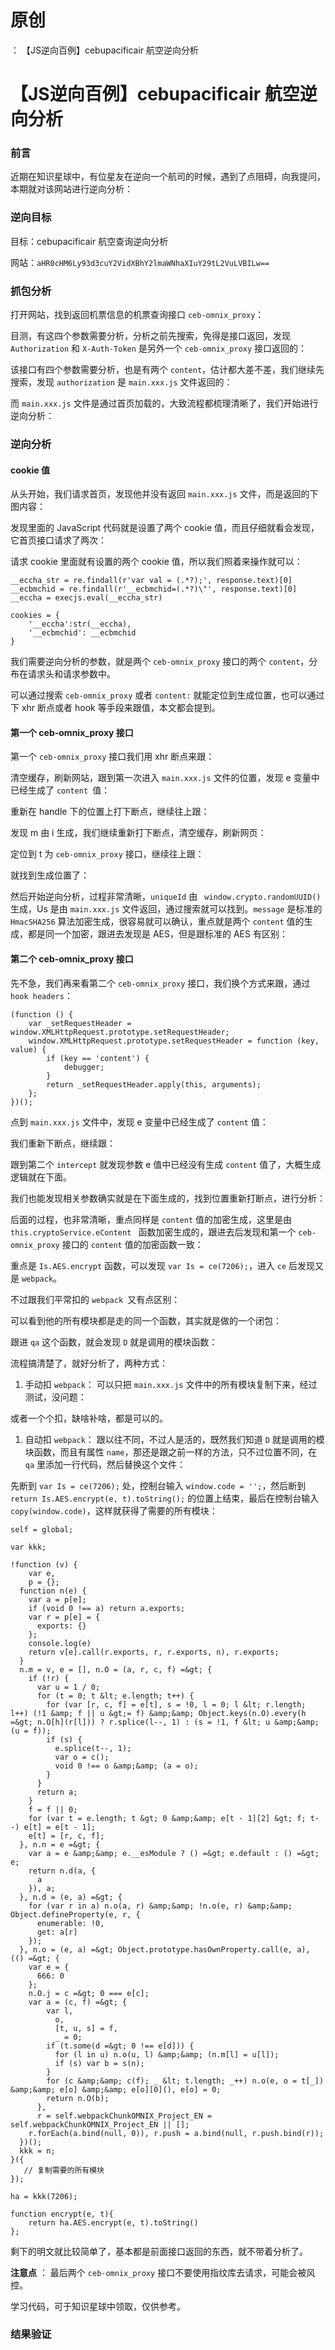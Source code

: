 # 原创
：  【JS逆向百例】cebupacificair 航空逆向分析

# 【JS逆向百例】cebupacificair 航空逆向分析

### 前言

近期在知识星球中，有位星友在逆向一个航司的时候，遇到了点阻碍，向我提问，本期就对该网站进行逆向分析：

### 逆向目标

目标：cebupacificair 航空查询逆向分析

网站：`aHR0cHM6Ly93d3cuY2VidXBhY2lmaWNhaXIuY29tL2VuLVBILw==`

### 抓包分析

打开网站，找到返回机票信息的机票查询接口 `ceb-omnix_proxy`：

目测，有这四个参数需要分析，分析之前先搜索，免得是接口返回，发现 `Authorization` 和 `X-Auth-Token` 是另外一个 `ceb-omnix_proxy` 接口返回的：

该接口有四个参数需要分析，也是有两个 `content`，估计都大差不差，我们继续先搜索，发现 `authorization` 是 `main.xxx.js` 文件返回的：

而 `main.xxx.js` 文件是通过首页加载的，大致流程都梳理清晰了，我们开始进行逆向分析：

### 逆向分析

#### cookie 值

从头开始，我们请求首页，发现他并没有返回 `main.xxx.js` 文件，而是返回的下图内容：

发现里面的 JavaScript 代码就是设置了两个 cookie 值，而且仔细就看会发现，它首页接口请求了两次：

请求 cookie 里面就有设置的两个 cookie 值，所以我们照着来操作就可以：

```
__eccha_str = re.findall(r'var val = (.*?);', response.text)[0]
__ecbmchid = re.findall(r'__ecbmchid=(.*?)\"', response.text)[0]
__eccha = execjs.eval(__eccha_str)

cookies = {
    '__eccha':str(__eccha),
    '__ecbmchid': __ecbmchid
}

```

我们需要逆向分析的参数，就是两个 `ceb-omnix_proxy` 接口的两个 `content`，分布在请求头和请求参数中。

可以通过搜索 `ceb-omnix_proxy` 或者 `content:` 就能定位到生成位置，也可以通过下 xhr 断点或者 hook 等手段来跟值，本文都会提到。

#### 第一个 ceb-omnix_proxy 接口

第一个 `ceb-omnix_proxy` 接口我们用 xhr 断点来跟：

清空缓存，刷新网站，跟到第一次进入 `main.xxx.js` 文件的位置，发现 e 变量中已经生成了 `content `值：

重新在 handle 下的位置上打下断点，继续往上跟：

发现 m 由 i 生成，我们继续重新打下断点，清空缓存，刷新网页：

定位到 t 为 `ceb-omnix_proxy` 接口，继续往上跟：

就找到生成位置了：

然后开始逆向分析，过程非常清晰，`uniqueId` 由 ` window.crypto.randomUUID()` 生成，Us 是由 `main.xxx.js` 文件返回，通过搜索就可以找到。`message` 是标准的 `HmacSHA256` 算法加密生成，很容易就可以确认，重点就是两个 `content` 值的生成，都是同一个加密，跟进去发现是 AES，但是跟标准的 AES 有区别：

#### 第二个 ceb-omnix_proxy 接口

先不急，我们再来看第二个 `ceb-omnix_proxy` 接口，我们换个方式来跟，通过 `hook headers`：

```
(function () {
    var _setRequestHeader = window.XMLHttpRequest.prototype.setRequestHeader;
    window.XMLHttpRequest.prototype.setRequestHeader = function (key, value) {
        if (key == 'content') {
            debugger;
        }
        return _setRequestHeader.apply(this, arguments);
    };
})();

```

点到 `main.xxx.js` 文件中，发现 e 变量中已经生成了 `content` 值：

我们重新下断点，继续跟：

跟到第二个 `intercept` 就发现参数 e 值中已经没有生成 `content` 值了，大概生成逻辑就在下面。

我们也能发现相关参数确实就是在下面生成的，找到位置重新打断点，进行分析：

后面的过程，也非常清晰，重点同样是 `content` 值的加密生成，这里是由 `this.cryptoService.eContent ` 函数加密生成的，跟进去后发现和第一个 `ceb-omnix_proxy` 接口的 `content` 值的加密函数一致：

重点是 `Is.AES.encrypt` 函数，可以发现 `var Is = ce(7206);`，进入 `ce` 后发现又是 `webpack`。

不过跟我们平常扣的 `webpack `又有点区别：

可以看到他的所有模块都是走的同一个函数，其实就是做的一个闭包：

跟进 `qa` 这个函数，就会发现 `D` 就是调用的模块函数：

流程搞清楚了，就好分析了，两种方式：
1. 手动扣 `webpack`：
可以只把 `main.xxx.js` 文件中的所有模块复制下来，经过测试，没问题：

或者一个个扣，缺啥补啥，都是可以的。
1. 自动扣 `webpack`：
跟以往不同，不过人是活的，既然我们知道 `D` 就是调用的模块函数，而且有属性 `name`，那还是跟之前一样的方法，只不过位置不同，在 `qa` 里添加一行代码，然后替换这个文件：

先断到 `var Is = ce(7206);` 处，控制台输入 `window.code = '';`，然后断到 `return Is.AES.encrypt(e, t).toString();` 的位置上结束，最后在控制台输入 `copy(window.code)`，这样就获得了需要的所有模块：

```
self = global;

var kkk;

!function (v) {
    var e,
    p = {};
  function n(e) {
    var a = p[e];
    if (void 0 !== a) return a.exports;
    var r = p[e] = {
      exports: {}
    };
    console.log(e)
    return v[e].call(r.exports, r, r.exports, n), r.exports;
  }
  n.m = v, e = [], n.O = (a, r, c, f) =&gt; {
    if (!r) {
      var u = 1 / 0;
      for (t = 0; t &lt; e.length; t++) {
        for (var [r, c, f] = e[t], s = !0, l = 0; l &lt; r.length; l++) (!1 &amp; f || u &gt;= f) &amp;&amp; Object.keys(n.O).every(h =&gt; n.O[h](r[l])) ? r.splice(l--, 1) : (s = !1, f &lt; u &amp;&amp; (u = f));
        if (s) {
          e.splice(t--, 1);
          var o = c();
          void 0 !== o &amp;&amp; (a = o);
        }
      }
      return a;
    }
    f = f || 0;
    for (var t = e.length; t &gt; 0 &amp;&amp; e[t - 1][2] &gt; f; t--) e[t] = e[t - 1];
    e[t] = [r, c, f];
  }, n.n = e =&gt; {
    var a = e &amp;&amp; e.__esModule ? () =&gt; e.default : () =&gt; e;
    return n.d(a, {
      a
    }), a;
  }, n.d = (e, a) =&gt; {
    for (var r in a) n.o(a, r) &amp;&amp; !n.o(e, r) &amp;&amp; Object.defineProperty(e, r, {
      enumerable: !0,
      get: a[r]
    });
  }, n.o = (e, a) =&gt; Object.prototype.hasOwnProperty.call(e, a), (() =&gt; {
    var e = {
      666: 0
    };
    n.O.j = c =&gt; 0 === e[c];
    var a = (c, f) =&gt; {
        var l,
          o,
          [t, u, s] = f,
          _ = 0;
        if (t.some(d =&gt; 0 !== e[d])) {
          for (l in u) n.o(u, l) &amp;&amp; (n.m[l] = u[l]);
          if (s) var b = s(n);
        }
        for (c &amp;&amp; c(f); _ &lt; t.length; _++) n.o(e, o = t[_]) &amp;&amp; e[o] &amp;&amp; e[o][0](), e[o] = 0;
        return n.O(b);
      },
      r = self.webpackChunkOMNIX_Project_EN = self.webpackChunkOMNIX_Project_EN || [];
    r.forEach(a.bind(null, 0)), r.push = a.bind(null, r.push.bind(r));
  })();
  kkk = n;
}({
   // 复制需要的所有模块
});

ha = kkk(7206);

function encrypt(e, t){
    return ha.AES.encrypt(e, t).toString()
};

```

剩下的明文就比较简单了，基本都是前面接口返回的东西，就不带着分析了。

**注意点** ： 最后两个 `ceb-omnix_proxy` 接口不要使用指纹库去请求，可能会被风控。

学习代码，可于知识星球中领取，仅供参考。

### 结果验证
